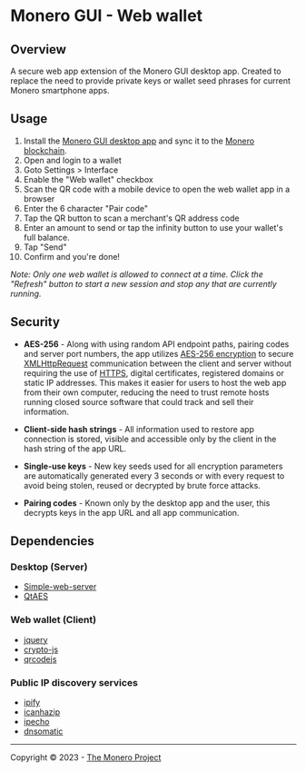 # Monero GUI - Web wallet

## Overview
A secure web app extension of the Monero GUI desktop app. Created to replace the need to provide private keys or wallet seed phrases for current Monero smartphone apps.

## Usage
1. Install the [Monero GUI desktop app](https://github.com/monero-project/monero-gui/releases) and sync it to the [Monero blockchain](https://www.getmonero.org/downloads/#blockchain).
2. Open and login to a wallet
3. Goto Settings > Interface
4. Enable the "Web wallet" checkbox
5. Scan the QR code with a mobile device to open the web wallet app in a browser
6. Enter the 6 character "Pair code"
7. Tap the QR button to scan a merchant's QR address code
8. Enter an amount to send or tap the infinity button to use your wallet's full balance.
9. Tap "Send"
10. Confirm and you're done!

*Note: Only one web wallet is allowed to connect at a time. Click the "Refresh" button to start a new session and stop any that are currently running.*

## Security

* **AES-256** - Along with using random API endpoint paths, pairing codes and server port numbers, the app utilizes [AES-256 encryption](https://en.wikipedia.org/wiki/Advanced_Encryption_Standard) to secure [XMLHttpRequest](https://developer.mozilla.org/en-US/docs/Web/API/XMLHttpRequest) communication between the client and server without requiring the use of [HTTPS](https://en.wikipedia.org/wiki/HTTPS), digital certificates, registered domains or static IP addresses. This makes it easier for users to host the web app from their own computer, reducing the need to trust remote hosts running closed source software that could track and sell their information.

* **Client-side hash strings** - All information used to restore app connection is stored, visible and accessible only by the client in the hash string of the app URL.

* **Single-use keys** - New key seeds used for all encryption parameters are automatically generated every 3 seconds or with every request to avoid being stolen, reused or decrypted by brute force attacks.

* **Pairing codes** - Known only by the desktop app and the user, this decrypts keys in the app URL and all app communication.

## Dependencies

### Desktop (Server)
* [Simple-web-server](https://gitlab.com/eidheim/Simple-Web-Server)
* [QtAES](https://github.com/bricke/Qt-AES)

### Web wallet (Client)
* [jquery](https://github.com/jquery/jquery)
* [crypto-js](https://github.com/brix/crypto-js)
* [qrcodejs](https://github.com/davidshimjs/qrcodejs)

### Public IP discovery services
* [ipify](https://www.ipify.org/)
* [icanhazip](https://icanhazip.com/)
* [ipecho](https://ipecho.net/plain)
* [dnsomatic](https://myip.dnsomatic.com/)

---
Copyright &copy; 2023 - [The Monero Project](https://github.com/monero-project)